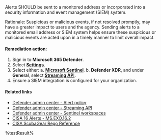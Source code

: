 Alerts SHOULD be sent to a monitored address or incorporated into a security information and event management (SIEM) system.

Rationale: Suspicious or malicious events, if not resolved promptly, may have a greater impact to users and the agency. Sending alerts to a monitored email address or SIEM system helps ensure these suspicious or malicious events are acted upon in a timely manner to limit overall impact.

#### Remediation action:

1. Sign in to **Microsoft 365 Defender**.
2. Select [**Settings**](https://security.microsoft.com/securitysettings).
3. Select either:
    a. [**Microsoft Sentinel**](https://security.microsoft.com/sentinel/settings).
    b. **Defender XDR**, and under **General**, select [**Streaming API**](https://security.microsoft.com/securitysettings/defender/raw_data_export).
4. Ensure a SIEM integration is configured for your organization.

#### Related links

* [Defender admin center - Alert policy](https://security.microsoft.com/alertpoliciesv2)
* [Defender admin center - Streaming API](https://security.microsoft.com/securitysettings/defender/raw_data_export)
* [Defender admin center - Sentinel workspaces](https://security.microsoft.com/sentinel/settings)
* [CISA 16 Alerts - MS.EXO.16.2](https://github.com/cisagov/ScubaGear/blob/main/PowerShell/ScubaGear/baselines/exo.md#msexo162v1)
* [CISA ScubaGear Rego Reference](https://github.com/cisagov/ScubaGear/blob/main/PowerShell/ScubaGear/Rego/EXOConfig.rego#L878)

<!--- Results --->
%testResult%